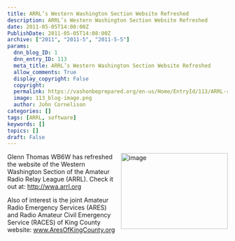 ```yaml
---
title: ARRL’s Western Washington Section Website Refreshed
description: ARRL’s Western Washington Section Website Refreshed
date: 2011-05-05T14:08:00Z
PublishDate: 2011-05-05T14:08:00Z
archive: ["2011", "2011-5", "2011-5-5"]
params:
  dnn_blog_ID: 1
  dnn_entry_ID: 113
  meta_title: ARRL’s Western Washington Section Website Refreshed
  allow_comments: True
  display_copyright: False
  copyright:
  permalink: https://vashonbeprepared.org/en-us/Home/EntryId/113/ARRL-rsquo-s-Western-Washington-Section-Website-Refreshed
  image: 113_blog-image.png
  author: John Cornelison
categories: []
tags: [ARRL, software]
keywords: []
topics: []
draft: False
---
```


<p><a href="./images/113/Windows-Live-Writer-9e60dbeeaf83_60C1-image_4.png"><img title="image" border="0" alt="image" align="right" width="244" height="174" style="background-image: none; border-bottom: 0px; border-left: 0px; margin: 0px 0px 5px 5px; padding-left: 0px; padding-right: 0px; display: inline; float: right; border-top: 0px; border-right: 0px; padding-top: 0px" src="./images/113/Windows-Live-Writer-9e60dbeeaf83_60C1-image_thumb_1.png" /></a>Glenn Thomas WB6W has refreshed the website of the Western Washington Section of the Amateur Radio Relay League (ARRL). Check it out at: <a href="http://wwa.arrl.org">http://wwa.arrl.org</a></p>
<p>Also of interest is the joint Amateur Radio Emergency Services (ARES) and Radio Amateur Civil Emergency Service (RACES) of King County website: <a href="http://www.AresOfKingCounty.org">www.AresOfKingCounty.org</a></p>
